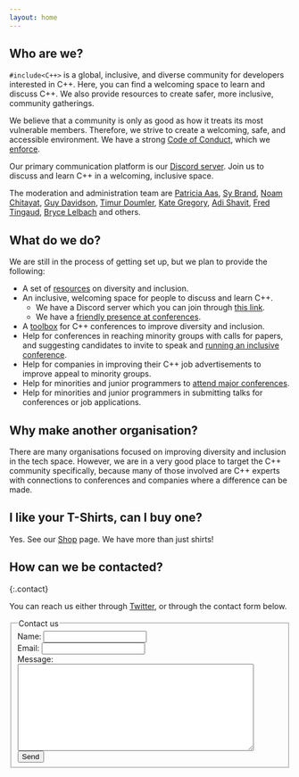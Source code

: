 ```yaml
---
layout: home
---
```


## Who are we?

`#include<C++>` is a global, inclusive, and diverse community for developers interested in C++. Here, you can find a welcoming space to learn and discuss C++. We also provide resources to create safer, more inclusive, community gatherings.

We believe that a community is only as good as how it treats its most vulnerable members. Therefore, we strive to create a welcoming, safe, and accessible environment. We have a strong [Code of Conduct](/code-of-conduct), which we [enforce](/moderation).

Our primary communication platform is our [Discord server](https://discord.gg/ZPErMGW). Join us to discuss and learn C++ in a welcoming, inclusive space.

The moderation and administration team are [Patricia Aas](https://twitter.com/pati_gallardo), [Sy Brand](https://twitter.com/TartanLlama), [Noam Chitayat](https://twitter.com/_Noam), [Guy Davidson](https://twitter.com/hatcat01), [Timur Doumler](https://twitter.com/timur_audio), [Kate Gregory](https://twitter.com/gregcons), [Adi Shavit](https://twitter.com/AdiShavit), [Fred Tingaud](https://twitter.com/FredTingaudDev), [Bryce Lelbach](https://twitter.com/blelbach) and others.

## What do we do?

We are still in the process of getting set up, but we plan to provide the following:

- A set of [resources](/resources) on diversity and inclusion.
- An inclusive, welcoming space for people to discuss and learn C++.
  - We have a Discord server which you can join through [this link](https://discord.gg/ZPErMGW).
  - We have a [friendly presence at conferences](/attending-conferences).
- A [toolbox](https://github.com/include-cpp/toolboxes) for C++ conferences to improve diversity and inclusion.
- Help for conferences in reaching minority groups with calls for papers, and suggesting candidates to invite to speak and <a class="page-link" href="/organising-conferences/">running an inclusive conference</a>.
- Help for companies in improving their C++ job advertisements to improve appeal to minority groups.
- Help for minorities and junior programmers to [attend major conferences](/scholarships).
- Help for minorities and junior programmers in submitting talks for conferences or job applications.

## Why make another organisation?

There are many organisations focused on improving diversity and inclusion in the tech space. However, we are in a very good place to target the C++ community specifically, because many of those involved are C++ experts with connections to conferences and companies where a difference can be made.

## I like your T-Shirts, can I buy one?

Yes. See our <a class="page-link" href="/shop/">Shop</a> page. We have more than just shirts!

## How can we be contacted?
{:.contact}

You can reach us either through [Twitter](https://twitter.com/include_cpp), or through the contact form below.

<form action="https://getsimpleform.com/messages?form_api_token=0249c3a7836e7b2532d7d6fe74e61676" method="post">
<fieldset>
<legend>Contact us</legend>

<div>
  <label for="name">Name:</label>
  <input name="name" type="text" id="name">
</div>
<div>
  <label for="email">Email:</label>
  <input name="email" type="email" id="email">
</div>
<div>
  <label for="message">Message:</label>
  <textarea name="message" id="message" cols="50" rows="10"></textarea>
</div>
<div>
  <input name="send" type="submit" value="Send">
</div>
</fieldset>
</form>
